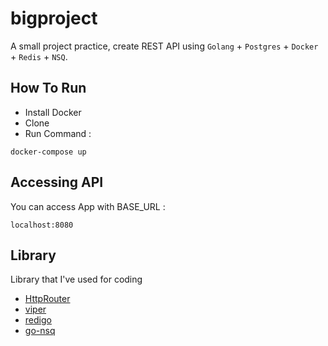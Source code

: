 
# bigproject
A small project practice, create REST API using `Golang` + `Postgres` + `Docker` + `Redis` + `NSQ`.


## How To Run
- Install Docker
- Clone
- Run Command :
```
docker-compose up
```

## Accessing API
You can access App with BASE_URL :
```
localhost:8080
```

## Library
Library that I've used for coding
- [HttpRouter](https://github.com/julienschmidt/httprouter)
- [viper](https://github.com/spf13/viper)
- [redigo](https://github.com/gomodule/redigo)
- [go-nsq](https://github.com/nsqio/go-nsq)